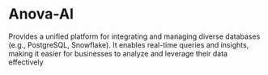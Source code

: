 # Anova-AI
Provides a unified platform for integrating and managing diverse databases (e.g., PostgreSQL, Snowflake). It enables real-time queries and insights, making it easier for businesses to analyze and leverage their data effectively
